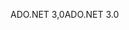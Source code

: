 <span data-ttu-id="d50b5-101">ADO.NET 3,0</span><span class="sxs-lookup"><span data-stu-id="d50b5-101">ADO.NET 3.0</span></span>